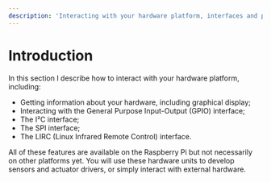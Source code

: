 ```yaml
---
description: 'Interacting with your hardware platform, interfaces and peripherals.'
---
```


# Introduction

In this section I describe how to interact with your hardware platform, including:

* Getting information about your hardware, including graphical display;
* Interacting with the General Purpose Input-Output \(GPIO\) interface;
* The I²C interface;
* The SPI interface;
* The LIRC \(Linux Infrared Remote Control\) interface.

All of these features are available on the Raspberry Pi but not necessarily on other platforms yet. You will use these hardware units to develop sensors and actuator drivers, or simply interact with external hardware.

